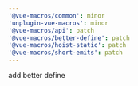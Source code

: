 ```yaml
---
'@vue-macros/common': minor
'unplugin-vue-macros': minor
'@vue-macros/api': patch
'@vue-macros/better-define': patch
'@vue-macros/hoist-static': patch
'@vue-macros/short-emits': patch
---
```


add better define
